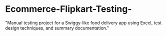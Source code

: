 # Ecommerce-Flipkart-Testing-
"Manual testing project for a Swiggy-like food delivery app using Excel, test design techniques, and summary documentation."
